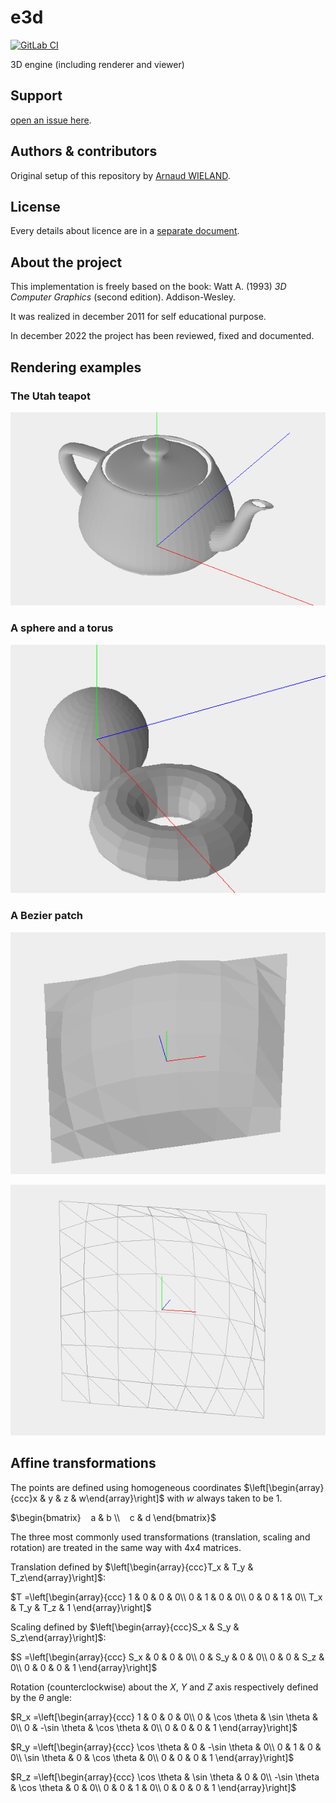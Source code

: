 # e3d

[![GitLab CI](https://gitlab.com/arno750/e3d/badges/main/pipeline.svg)](https://gitlab.com/arno750/e3d/-/commits/main)

3D engine (including renderer and viewer)

## Support

[open an issue here](https://gitlab.com/arno750/e3d/-/issues).

## Authors & contributors

Original setup of this repository by [Arnaud WIELAND](https://gitlab.com/arno750).

## License

Every details about licence are in a [separate document](LICENSE).

## About the project

This implementation is freely based on the book: Watt A. (1993) _3D Computer Graphics_ (second edition). Addison-Wesley.

It was realized in december 2011 for self educational purpose.

In december 2022 the project has been reviewed, fixed and documented.

## Rendering examples

### The Utah teapot

![The Utah teapot](images/UtahTeapot.png)

### A sphere and a torus

![Sphere ane torus](images/SphereAndTorus.png)

### A Bezier patch

![Bezier patch](images/BezierPatch.png)

![Bezier patch](images/BezierPatchMesh.png)

## Affine transformations

The points are defined using homogeneous coordinates $\left[\begin{array}{ccc}x & y & z & w\end{array}\right]$ with $w$ always taken to be 1.

$\begin{bmatrix}
   a & b \\
   c & d
\end{bmatrix}$

The three most commonly used transformations (translation, scaling and rotation) are treated in the same way with 4x4 matrices.

Translation defined by $\left[\begin{array}{ccc}T_x & T_y & T_z\end{array}\right]$:

$T =\left[\begin{array}{ccc}
1 & 0 & 0 & 0\\
0 & 1 & 0 & 0\\
0 & 0 & 1 & 0\\
T_x & T_y & T_z & 1
\end{array}\right]$

Scaling defined by $\left[\begin{array}{ccc}S_x & S_y & S_z\end{array}\right]$:

$S =\left[\begin{array}{ccc}
S_x & 0 & 0 & 0\\
0 & S_y & 0 & 0\\
0 & 0 & S_z & 0\\
0 & 0 & 0 & 1
\end{array}\right]$

Rotation (counterclockwise) about the _X_, _Y_ and _Z_ axis respectively defined by the $\theta$ angle:

$R_x =\left[\begin{array}{ccc}
1 & 0 & 0 & 0\\
0 & \cos \theta & \sin \theta & 0\\
0 & -\sin \theta & \cos \theta & 0\\
0 & 0 & 0 & 1
\end{array}\right]$

$R_y =\left[\begin{array}{ccc}
\cos \theta & 0 & -\sin \theta & 0\\
0 & 1 & 0 & 0\\
\sin \theta & 0 & \cos \theta & 0\\
0 & 0 & 0 & 1
\end{array}\right]$

$R_z =\left[\begin{array}{ccc}
\cos \theta & \sin \theta & 0 & 0\\
-\sin \theta & \cos \theta & 0 & 0\\
0 & 0 & 1 & 0\\
0 & 0 & 0 & 1
\end{array}\right]$
